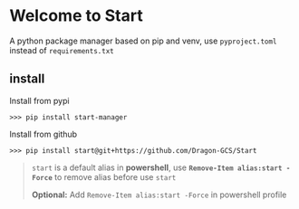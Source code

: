# Welcome to Start

A python package manager based on pip and venv, use `pyproject.toml` instead of `requirements.txt`

## install

Install from pypi

```shell
>>> pip install start-manager
```

Install from github

```shell
>>> pip install start@git+https://github.com/Dragon-GCS/Start
```

> `start` is a default alias in **powershell**, use **`Remove-Item alias:start -Force`** to remove alias before use `start`
>
> **Optional:** Add `Remove-Item alias:start -Force` in powershell profile
